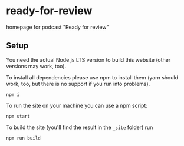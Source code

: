 # ready-for-review

homepage for podcast "Ready for review"

## Setup

You need the actual Node.js LTS version to build this website (other versions may work, too).

To install all dependencies please use npm to install them (yarn should work, too, but there is no support if you run into problems).

```
npm i
```

To run the site on your machine you can use a npm script:

```
npm start
```

To build the site (you'll find the result in the `_site` folder) run

```
npm run build
```
